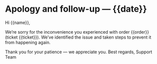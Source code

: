 # Apology and follow-up — {{date}}

Hi {{name}},

We’re sorry for the inconvenience you experienced with order {{order}} (ticket {{ticket}}).
We’ve identified the issue and taken steps to prevent it from happening again.

Thank you for your patience — we appreciate you.
Best regards,
Support Team